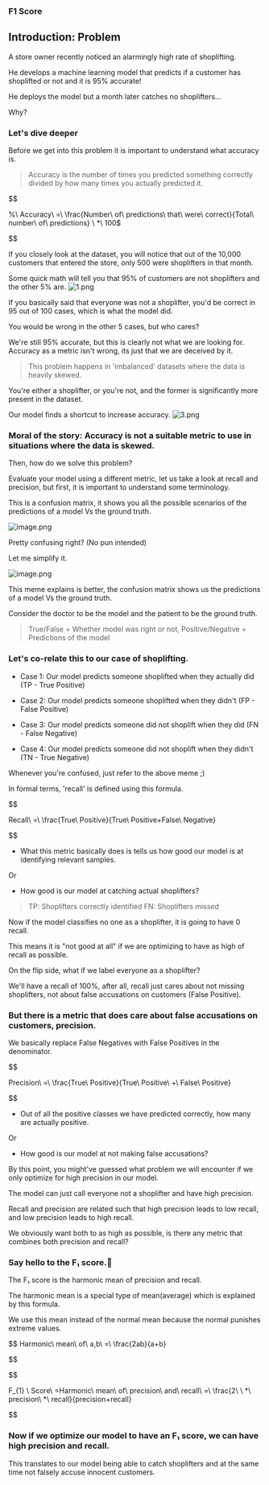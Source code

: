 ### F1 Score

## Introduction: Problem
A store owner recently noticed an alarmingly high rate of shoplifting.

He develops a machine learning model that predicts if a customer has shoplifted or not and it is 95% accurate! 

He deploys the model but a month later catches no shoplifters...

Why?


### Let's dive deeper

Before we get into this problem it is important to understand what accuracy is.

> Accuracy is the number of times you predicted something correctly divided by how many times you actually predicted it.

$$

\%\ Accuracy\ =\ \frac{Number\ of\ predictions\ that\ were\ correct}{Total\ number\ of\ predictions} \ *\ 100$

$$


If you closely look at the dataset, you will notice that out of the 10,000 customers that entered the store, only 500 were shoplifters in that month.

Some quick math will tell you that 95% of customers are not shoplifters and the other 5% are.
![1.png](https://cdn.hashnode.com/res/hashnode/image/upload/v1621161368425/7tMKy8DGt.png)


If you basically said that everyone was not a shoplifter, you'd be correct in 95 out of 100 cases, which is what the model did.

You would be wrong in the other 5 cases, but who cares? 

We're still 95% accurate, but this is clearly not what we are looking for. Accuracy as a metric isn't wrong, its just that we are deceived by it.

> This problem happens in 'imbalanced' datasets where the data is heavily skewed.

You're either a shoplifter, or you're not, and the former is significantly more present in the dataset.

Our model finds a shortcut to increase accuracy.
![3.png](https://cdn.hashnode.com/res/hashnode/image/upload/v1621161381645/aGBXs4bat.png)


### Moral of the story: Accuracy is not a suitable metric to use in situations where the data is skewed.

Then, how do we solve this problem?

Evaluate your model using a different metric, let us take a look at recall and precision, but first, it is important to understand some terminology.

This is a confusion matrix, it shows you all the possible scenarios of the predictions of a model Vs the ground truth.

![image.png](https://cdn.hashnode.com/res/hashnode/image/upload/v1621166108004/JY7AhuDMu.png)

Pretty confusing right? 
(No pun intended)

Let me simplify it.

![image.png](https://cdn.hashnode.com/res/hashnode/image/upload/v1621161421951/GnhZThbH0.png)

This meme explains is better, the confusion matrix shows us the predictions of a model Vs the ground truth. 

Consider the doctor to be the model and the patient to be the ground truth.

> True/False = Whether model was right or not, Positive/Negative = Predictions of the model

### Let's co-relate this to our case of shoplifting.

- Case 1: Our model predicts someone shoplifted when they actually did (TP - True Positive)

- Case 2: Our model predicts someone shoplifted when they didn't (FP - False Positive)

- Case 3: Our model predicts someone did not shoplift when they did (FN - False Negative)

- Case 4: Our model predicts someone did not shoplift when they didn't (TN - True Negative) 

Whenever you're confused, just refer to the above meme ;)

In formal terms, 'recall' is defined using this formula.

$$

 Recall\ =\ \frac{True\ Positive}{True\ Positive+False\ Negative}

$$

- What this metric basically does is tells us how good our model is at identifying relevant samples.

Or

- How good is our model at catching actual shoplifters?

> TP: Shoplifters correctly identified
> FN: Shoplifters missed

Now if the model classifies no one as a shoplifter, it is going to have 0 recall.

This means it is "not good at all" if we are optimizing to have as high of recall as possible. 

On the flip side, what if we label everyone as a shoplifter?

We'll have a recall of 100%, after all, recall just cares about not missing shoplifters, not about false accusations on customers (False Positive).

### But there is a metric that does care about false accusations on customers, precision.

We basically replace False Negatives with False Positives in the denominator.

$$

Precision\ =\ \frac{True\ Positive}{True\ Positive\ +\ False\ Positive}

$$

- Out of all the positive classes we have predicted correctly, how many are actually positive.

Or

- How good is our model at not making false accusations?

By this point, you might've guessed what problem we will encounter if we only optimize for high precision in our model.

The model can just call everyone not a shoplifter and have high precision.

Recall and precision are related such that high precision leads to low recall, and low precision leads to high recall.

We obviously want both to as high as possible, is there any metric that combines both precision and recall?

### Say hello to the F₁ score.👋

The F₁ score is the harmonic mean of precision and recall. 

The harmonic mean is a special type of mean(average) which is explained by this formula.

We use this mean instead of the normal mean because the normal punishes extreme values.

$$
Harmonic\ mean\ of\ a,b\ =\ \frac{2ab}{a+b}

$$

$$

F_{1} \ Score\ =Harmonic\ mean\ of\ precision\ and\ recall\ =\ \frac{2\ \ *\ precision\ *\ recall}{precision+recall}

$$


### Now if we optimize our model to have an F₁ score, we can have high precision and recall.

This translates to our model being able to catch shoplifters and at the same time not falsely accuse innocent customers.

